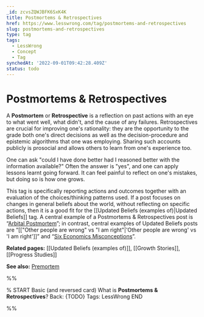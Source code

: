 ```yaml
---
_id: zcvsZQWJBFK6SxK4K
title: Postmortems & Retrospectives
href: https://www.lesswrong.com/tag/postmortems-and-retrospectives
slug: postmortems-and-retrospectives
type: tag
tags:
  - LessWrong
  - Concept
  - Tag
synchedAt: '2022-09-01T09:42:28.409Z'
status: todo
---
```


# Postmortems & Retrospectives

A **Postmortem** or **Retrospective** is a reflection on past actions with an eye to what went well, what didn't, and the cause of any failures. Retrospectives are crucial for improving one's rationality: they are the opportunity to the grade both one's direct decisions as well as the decision-procedure and epistemic algorithms that one was employing. Sharing such accounts publicly is prosocial and allows others to learn from one's experience too.

One can ask "could I have done better had I reasoned better with the information available?" Often the answer is "yes", and one can apply lessons learnt going forward. It can feel painful to reflect on one's mistakes, but doing so is how one grows. 

This tag is specifically reporting actions and outcomes together with an evaluation of the choices/thinking patterns used. If a post focuses on changes in general beliefs about the world, without reflecting on specific actions, then it is a good fit for the [[Updated Beliefs (examples of)|Updated Beliefs]] tag. A central example of a Postmortems & Retrospectives post is “[Arbital Postmortem](https://www.lesswrong.com/posts/kAgJJa3HLSZxsuSrf/arbital-postmortem)”; in contrast, central examples of Updated Beliefs posts are “[["Other people are wrong" vs "I am right"|'Other people are wrong' vs 'I am right']]” and “[Six Economics Misconceptions](https://www.lesswrong.com/posts/MgFDzAfCku9MSDLuw/six-economics-misconceptions-of-mine-which-i-ve-resolved)”.

**Related pages:** [[Updated Beliefs (examples of)]], [[Growth Stories]], [[Progress Studies]]

**See also:** [Premortem](https://en.wikipedia.org/wiki/Pre-mortem)


%%

% START
Basic (and reversed card)
What is **Postmortems & Retrospectives**?
Back: {TODO}
Tags: LessWrong
END
<!--ID: 1663156982709-->


%%
	
